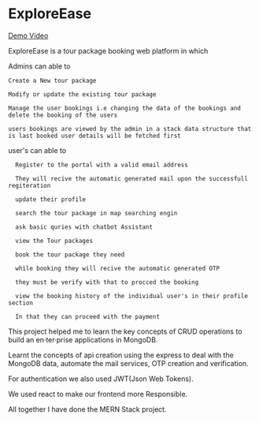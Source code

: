 # ExploreEase

[Demo Video](https://drive.google.com/file/d/1j-g3AKbz6F7YJVe1wYhuFuIuVRgA2PKC/view?usp=sharing)

ExploreEase is a tour package booking web platform in which 

Admins can able to

    Create a New tour package

    Modify or update the existing tour package

    Manage the user bookings i.e changing the data of the bookings and delete the booking of the users

    users bookings are viewed by the admin in a stack data structure that is last booked user details will be fetched first

user's can able to

      Register to the portal with a valid email address
      
      They will recive the automatic generated mail upon the successfull regiteration

      update their profile

      search the tour package in map searching engin

      ask basic quries with chatbot Assistant

      view the Tour packages

      book the tour package they need

      while booking they will recive the automatic generated OTP

      they must be verify with that to procced the booking

      view the booking history of the individual user's in their profile section

      In that they can proceed with the payment

This project helped me to learn the key concepts of CRUD operations to build an en·ter·prise applications in MongoDB.

Learnt the concepts of api creation using the express to deal with the MongoDB data, automate the mail services, OTP creation and verification.

For authentication we also used JWT(Json Web Tokens).

We used react to make our frontend more Responsible. 

All together I have done the MERN Stack project.






